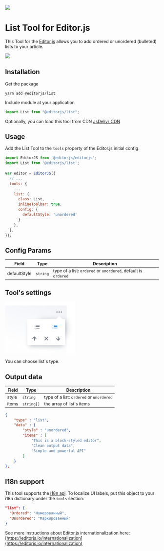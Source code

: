 ![](https://badgen.net/badge/Editor.js/v2.0/blue)

# List Tool for Editor.js

This Tool for the [Editor.js](https://editorjs.io) allows you to add ordered or unordered (bulleted) lists to your article.

![](assets/example.gif)

## Installation

Get the package

```shell
yarn add @editorjs/list
```

Include module at your application

```javascript
import List from "@editorjs/list";
```

Optionally, you can load this tool from CDN [JsDelivr CDN](https://cdn.jsdelivr.net/npm/@editorjs/list@latest)

## Usage

Add the List Tool to the `tools` property of the Editor.js initial config.

```javascript
import EditorJS from '@editorjs/editorjs';
import List from '@editorjs/list';

var editor = EditorJS({
  // ...
  tools: {
    ...
    list: {
      class: List,
      inlineToolbar: true,
      config: {
        defaultStyle: 'unordered'
      }
    },
  },
});
```

## Config Params

| Field        | Type     | Description                                                    |
| ------------ | -------- | -------------------------------------------------------------- |
| defaultStyle | `string` | type of a list: `ordered` or `unordered`, default is `ordered` |

## Tool's settings

![](assets/68747470733a2f2f636170656c6c612e706963732f62663561343265342d313335302d343939642d613732382d3439336230666361656461342e6a7067.jpeg)

You can choose list`s type.

## Output data

| Field | Type       | Description                              |
| ----- | ---------- | ---------------------------------------- |
| style | `string`   | type of a list: `ordered` or `unordered` |
| items | `string[]` | the array of list's items                |

```json
{
    "type" : "list",
    "data" : {
        "style" : "unordered",
        "items" : [
            "This is a block-styled editor",
            "Clean output data",
            "Simple and powerful API"
        ]
    }
},
```

## I18n support

This tool supports the [i18n api](https://editorjs.io/i18n-api).
To localize UI labels, put this object to your i18n dictionary under the `tools` section:

```json
"list": {
  "Ordered": "Нумерованный",
  "Unordered": "Маркированный"
}
```

See more instructions about Editor.js internationalization here: [https://editorjs.io/internationalization](https://editorjs.io/internationalization)
